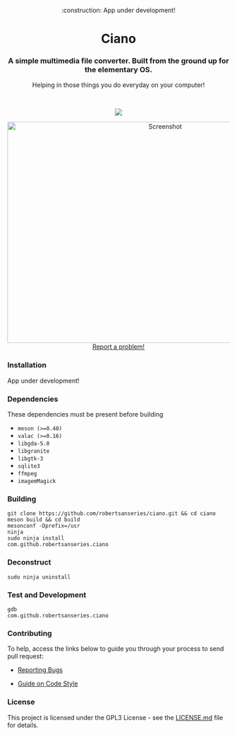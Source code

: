 <div>
  <p align="center"> :construction: App under development!</p>
  <h1 align="center">Ciano</h1>
  <h3 align="center">A simple multimedia file converter. Built from the ground up for the elementary OS.</h3>
  <p align="center">Helping in those things you do everyday on your computer!</p>
</div>

<br/>

<p align="center">
   <a href="https://github.com/robertsanseries/ciano/blob/master/LICENSE">
    <img src="https://img.shields.io/badge/License-GPL--3.0-blue.svg">
   </a>
</p>

<p align="center">
    <img width="700" height="500" src="https://github.com/robertsanseries/ciano/blob/master/data/images/screenshot.png" alt="Screenshot"> <br>
  <a href="https://github.com/robertsanseries/ciano/issues/new"> Report a problem! </a>
</p>

### Installation

App under development!

### Dependencies
These dependencies must be present before building
 - `meson (>=0.40)`
 - `valac (>=0.16)`
 - `libgda-5.0`
 - `libgranite`
 - `libgtk-3`
 - `sqlite3`
 - `ffmpeg`
 - `imagemMagick`
 
 ### Building

```
git clone https://github.com/robertsanseries/ciano.git && cd ciano
meson build && cd build
mesonconf -Dprefix=/usr
ninja
sudo ninja install
com.github.robertsanseries.ciano
```

### Deconstruct

```
sudo ninja uninstall
```

### Test and Development

```
gdb
com.github.robertsanseries.ciano
```

### Contributing

To help, access the links below to guide you through your process to send pull request:

- [Reporting Bugs](https://github.com/robertsanseries/ciano/wiki/Reporting-Bugs)

- [Guide on Code Style](https://github.com/robertsanseries/ciano/wiki/Guide-on-code-style)



### License

This project is licensed under the GPL3 License - see the [LICENSE.md](LICENSE.md) file for details.
